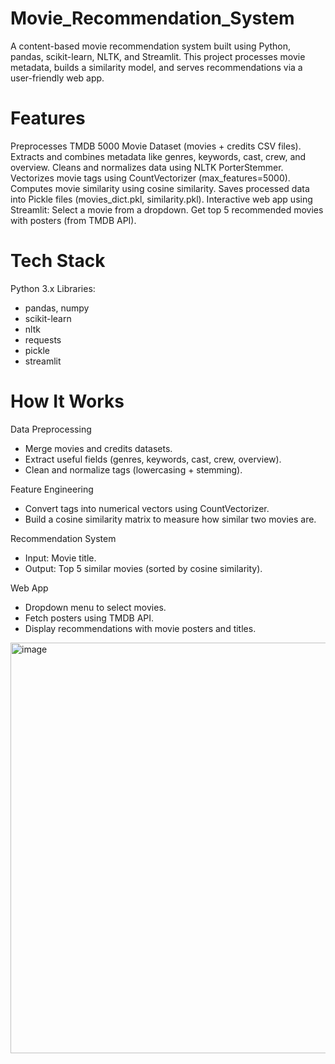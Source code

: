 # Movie_Recommendation_System
A content-based movie recommendation system built using Python, pandas, scikit-learn, NLTK, and Streamlit.
This project processes movie metadata, builds a similarity model, and serves recommendations via a user-friendly web app.

# Features
Preprocesses TMDB 5000 Movie Dataset (movies + credits CSV files).
Extracts and combines metadata like genres, keywords, cast, crew, and overview.
Cleans and normalizes data using NLTK PorterStemmer.
Vectorizes movie tags using CountVectorizer (max_features=5000).
Computes movie similarity using cosine similarity.
Saves processed data into Pickle files (movies_dict.pkl, similarity.pkl).
Interactive web app using Streamlit:
Select a movie from a dropdown.
Get top 5 recommended movies with posters (from TMDB API).

# Tech Stack
Python 3.x
Libraries:
- pandas, numpy
- scikit-learn
- nltk
- requests
- pickle
- streamlit

# How It Works
Data Preprocessing
- Merge movies and credits datasets.
- Extract useful fields (genres, keywords, cast, crew, overview).
- Clean and normalize tags (lowercasing + stemming).

Feature Engineering
- Convert tags into numerical vectors using CountVectorizer.
- Build a cosine similarity matrix to measure how similar two movies are.
  
Recommendation System
- Input: Movie title.
- Output: Top 5 similar movies (sorted by cosine similarity).

Web App
- Dropdown menu to select movies.
- Fetch posters using TMDB API.
- Display recommendations with movie posters and titles.

<img width="972" height="657" alt="image" src="https://github.com/user-attachments/assets/8cc6a223-bfc7-422b-a9ac-36b4d77e4603" />

